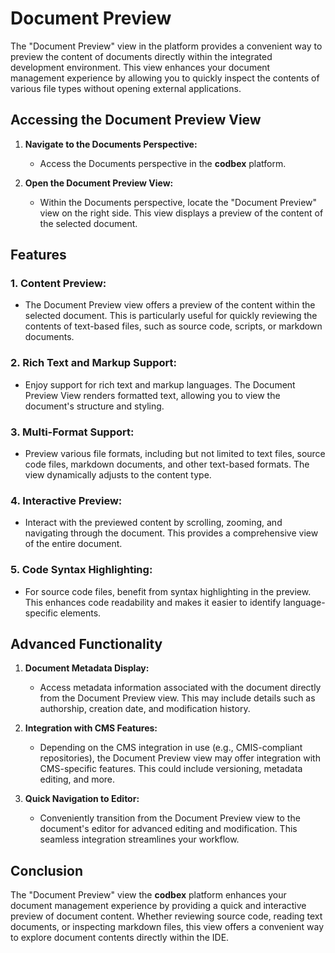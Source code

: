 # Document Preview

The "Document Preview" view in the platform provides a convenient way to preview the content of documents directly within the integrated development environment. This view enhances your document management experience by allowing you to quickly inspect the contents of various file types without opening external applications.

## Accessing the Document Preview View

1. **Navigate to the Documents Perspective:**
   - Access the Documents perspective in the __codbex__ platform.

2. **Open the Document Preview View:**
   - Within the Documents perspective, locate the "Document Preview" view on the right side. This view displays a preview of the content of the selected document.

## Features

### 1. **Content Preview:**
   - The Document Preview view offers a preview of the content within the selected document. This is particularly useful for quickly reviewing the contents of text-based files, such as source code, scripts, or markdown documents.

### 2. **Rich Text and Markup Support:**
   - Enjoy support for rich text and markup languages. The Document Preview View renders formatted text, allowing you to view the document's structure and styling.

### 3. **Multi-Format Support:**
   - Preview various file formats, including but not limited to text files, source code files, markdown documents, and other text-based formats. The view dynamically adjusts to the content type.

### 4. **Interactive Preview:**
   - Interact with the previewed content by scrolling, zooming, and navigating through the document. This provides a comprehensive view of the entire document.

### 5. **Code Syntax Highlighting:**
   - For source code files, benefit from syntax highlighting in the preview. This enhances code readability and makes it easier to identify language-specific elements.

## Advanced Functionality

1. **Document Metadata Display:**
   - Access metadata information associated with the document directly from the Document Preview view. This may include details such as authorship, creation date, and modification history.

2. **Integration with CMS Features:**
   - Depending on the CMS integration in use (e.g., CMIS-compliant repositories), the Document Preview view may offer integration with CMS-specific features. This could include versioning, metadata editing, and more.

3. **Quick Navigation to Editor:**
   - Conveniently transition from the Document Preview view to the document's editor for advanced editing and modification. This seamless integration streamlines your workflow.

## Conclusion

The "Document Preview" view the __codbex__ platform enhances your document management experience by providing a quick and interactive preview of document content. Whether reviewing source code, reading text documents, or inspecting markdown files, this view offers a convenient way to explore document contents directly within the IDE.

